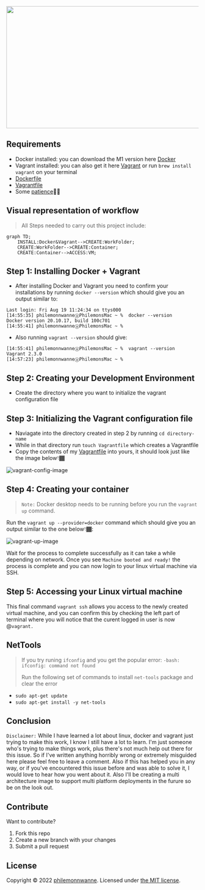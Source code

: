 <p align="center">
  <img width="660" height="320" src="https://github.com/philemonnwanne/docker-on-steroids/blob/main/images/vagrantdockerdark.png">
</p>

## Requirements
- Docker installed: you can download the M1 version here [Docker](https://desktop.docker.com/mac/main/arm64/Docker.dmg?utm_source=docker&utm_medium=webreferral&utm_campaign=dd-smartbutton&utm_location=module)
- Vagrant installed: you can also get it here [Vagrant](https://releases.hashicorp.com/vagrant/2.3.0/vagrant_2.3.0_darwin_amd64.dmg) or run `brew install vagrant` on your terminal
- [Dockerfile](Dockerfile)
- [Vagrantfile](https://github.com/philemonnwanne/docker-on-steroids/blob/main/Vagrantfile)
- Some [patience]()😮‍💨

## Visual representation of workflow
> All Steps needed to carry out this project include:

```mermaid
graph TD;
    INSTALL:Docker&Vagrant-->CREATE:WorkFolder;
    CREATE:WorkFolder-->CREATE:Container;
    CREATE:Container-->ACCESS:VM;
```

## Step 1: Installing Docker + Vagrant

- After installing Docker and Vagrant you need to confirm your installations by running `docker --version` which should give you an output similar to:

```
Last login: Fri Aug 19 11:24:34 on ttys000
[14:55:35] philemonnwanneⓐPhilemonsMac ~ %  docker --version
Docker version 20.10.17, build 100c701
[14:55:41] philemonnwanneⓐPhilemonsMac ~ %
```

- Also running `vagrant --version` should give:

```
[14:55:41] philemonnwanneⓐPhilemonsMac ~ %  vagrant --version
Vagrant 2.3.0
[14:57:23] philemonnwanneⓐPhilemonsMac ~ % 
```

## Step 2: Creating your Development Environment

- Create the directory where you want to initialize the vagrant configuration file

## Step 3: Initializing the Vagrant configuration file
- Naviagate into the directory created in step 2 by running `cd directory-name` 
- While in that directory run `touch Vagrantfile` which creates a Vagrantfile
- Copy the contents of my [Vagrantfile](https://github.com/philemonnwanne/docker-on-steroids/blob/main/Vagrantfile) into yours, it should look just like the image below👇🏾

![vagrant-config-image](https://github.com/philemonnwanne/docker-on-steroids/blob/main/images/vagrant-cfig.png)

## Step 4: Creating your container

> `Note:` Docker desktop needs to be running before you run the `vagrant up` command.

Run the `vagrant up --provider=docker` command which should give you an output similar to the one below👇🏾:

![vagrant-up-image](https://github.com/philemonnwanne/docker-on-steroids/blob/main/images/vagrant-up.png)

Wait for the process to complete successfully as it can take a while depending on network. Once you see `Machine booted and ready!` the process is complete and you can now login to your linux virtual machine via SSH.

## Step 5: Accessing your Linux virtual machine

This final command  `vagrant ssh` allows you access to the newly created virtual machine, and you can confirm this by checking the left part of terminal where you will notice that the curent logged in user is now @```vagrant.```

## NetTools
> If you try runing `ifconfig` and you get the popular error: `-bash: ifconfig: command not found`
> 
> Run the following set of commands to install `net-tools` package and clear the error
- `sudo apt-get update`
- `sudo apt-get install -y net-tools` 

## Conclusion

`Disclaimer:` While I have learned a lot about linux, docker and vagrant just trying to make this work, I know I still have a lot to learn. I'm just someone who's trying to make things work, plus there's not much help out there for this issue. So if I've written anything horribly wrong or extremely misguided here please feel free to leave a comment. Also if this has helped you in any way, or if you've encountered this issue before and was able to solve it, I would love to hear how you went about it.
Also I'll be creating a multi architecture image to support multi platform deployments in the furure so be on the look out.

## Contribute

Want to contribute?
 1. Fork this repo
 2. Create a new branch with your changes
 3. Submit a pull request


## License

Copyright © 2022 [philemonnwanne](http://github.com/philemonnwanne). Licensed under [the MIT license](https://github.com/philemonnwanne/docker-on-steroids/blob/master/LICENSE).
